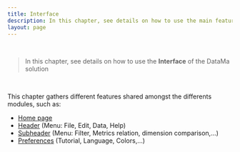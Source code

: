 ```yaml
---
title: Interface
description: In this chapter, see details on how to use the main features of the DataMa interface
layout: page
---
```


<br>

> In this chapter, see details on how to use the **Interface**  of the DataMa solution

<br>

This chapter gathers different features shared amongst the differents modules, such as: 
- [Home page]({{site.url}}/{{site.baseurl}}/core_app/new/interface/homepage/homepage.html)
- [Header]({{site.url}}/{{site.baseurl}}/core_app/new/interface/homepage/homepage_header.html) (Menu: File, Edit, Data, Help)
- [Subheader]({{site.url}}/{{site.baseurl}}/core_app/new/interface/subheader/subheader.html) (Menu: Filter, Metrics relation, dimension comparison,...)
- [Preferences]({{site.url}}/{{site.baseurl}}/core_app/new/interface/homepage/admin/admin.html) (Tutorial, Language, Colors,...)


